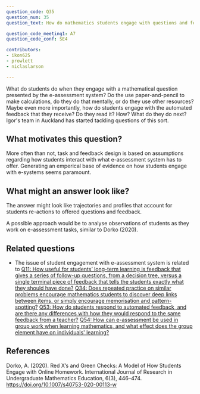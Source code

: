 ```yaml
---
question_code: Q35 
question_num: 35 
question_text: How do mathematics students engage with questions and feedback provided by an e-assessment system? 

question_code_meeting1: A7 
question_code_conf: SE4 

contributors: 
- ikon625
- prowlett
- niclaslarson

---
```

What do students do when they engage with a mathematical question presented by the e-assessment system? Do the use paper-and-pencil to make calculations, do they do that mentally, or do they use other resources? Maybe even more importantly, how do students engage with the automated feedback that they receive? Do they read it? How? What do they do next? Igor's team in Auckland has started tackling questions of this sort.

## What motivates this question?

More often than not, task and feedback design is based on assumptions regarding how students interact with what e-assessment system has to offer. Generating an emperical base of evidence on how students engage with e-systems seems paramount.

## What might an answer look like?

The answer might look like trajectories and profiles that account for students re-actions to offered questions and feedback.

A possible approach would be to analyse observations of students as they work on e-assessment tasks, similar to Dorko (2020).

## Related questions

* The issue of student engagement with e-assessment system is related to [Q11: How useful for students’ long-term learning is feedback that gives a series of follow-up questions, from a decision tree, versus a single terminal piece of feedback that tells the students exactly what they should have done?](Q11.md) [Q34: Does repeated practice on similar problems encourage mathematics students to discover deep links between items, or simply encourage memorisation and pattern-spotting?](Q34.md) [Q53: How do students respond to automated feedback, and are there any differences with how they would respond to the same feedback from a teacher?](Q53.md) [Q54: How can e-assessment be used in group work when learning mathematics, and what effect does the group element have on individuals' learning?](Q54.md)

## References

Dorko, A. (2020). Red X’s and Green Checks: A Model of How Students Engage with Online Homework. International Journal of Research in Undergraduate Mathematics Education, 6(3), 446–474. https://doi.org/10.1007/s40753-020-00113-w
